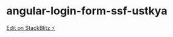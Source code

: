 # angular-login-form-ssf-ustkya

[Edit on StackBlitz ⚡️](https://stackblitz.com/edit/angular-login-form-ssf-ustkya)